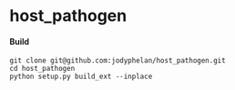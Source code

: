 # host_pathogen

#### Build
```
git clone git@github.com:jodyphelan/host_pathogen.git
cd host_pathogen
python setup.py build_ext --inplace
```
